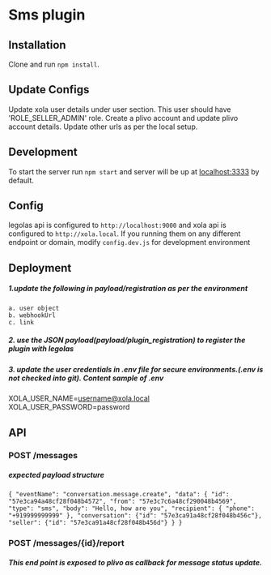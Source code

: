 # Sms plugin      

## Installation

Clone and run `npm install`. 

## Update Configs
Update xola user details under user section. This user should have 'ROLE_SELLER_ADMIN' role.
Create a plivo account and update plivo account details.
Update other urls as per the local setup.
 
## Development

To start the server run `npm start` and server will be up at [localhost:3333](http://localhost:3333) by default.

## Config

legolas api is configured to `http://localhost:9000` and xola api is configured to `http://xola.local`. If you running them on any different endpoint or domain, modify `config.dev.js` for development environment

## Deployment
##### 1.update the following in payload/registration as per the environment
    a. user object
    b. webhookUrl
    c. link
##### 2. use the JSON payload(payload/plugin_registration) to register the plugin with legolas
##### 3. update the user credentials in .env file for secure environments.(.env is not checked into git). Content sample of .env
XOLA_USER_NAME=username@xola.local
XOLA_USER_PASSWORD=password
     
## API
### POST /messages
##### expected payload structure
`{
    "eventName": "conversation.message.create",
     "data": {
         "id": "57e3ca94a48cf28f048b4572",
         "from": "57e3c7c6a48cf290048b4569",
         "type": "sms",
         "body": "Hello, how are you",
         "recipient": {
             "phone": "+919999999999"
         },
         "conversation": {"id": "57e3ca91a48cf28f048b456c"},
         "seller": {"id": "57e3ca91a48cf28f048b456d"}
     }
 }`
 
### POST /messages/{id}/report
##### This end point is exposed to plivo as callback for message status update.